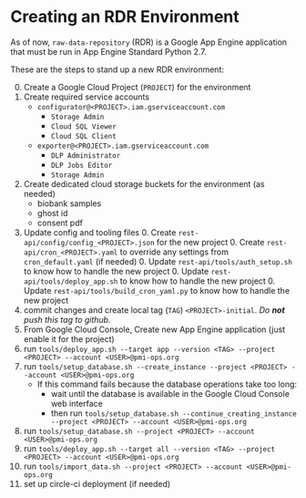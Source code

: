 # Creating an RDR Environment

As of now, `raw-data-repository` (RDR) is a Google App Engine application that must be run in App Engine Standard Python 2.7.

These are the steps to stand up a new RDR environment:

0. Create a Google Cloud Project (`PROJECT`) for the environment
0. Create required service accounts
    * `configurator@<PROJECT>.iam.gserviceaccount.com`
        * `Storage Admin`
        * `Cloud SQL Viewer`
        * `Cloud SQL Client`
    * `exporter@<PROJECT>.iam.gserviceaccount.com`
        * `DLP Administrator`
        * `DLP Jobs Editor`
        * `Storage Admin`
0. Create dedicated cloud storage buckets for the environment (as needed)
    * biobank samples
    * ghost id
    * consent pdf
0. Update config and tooling files
    0. Create `rest-api/config/config_<PROJECT>.json` for the new project
    0. Create `rest-api/cron_<PROJECT>.yaml` to override any settings from `cron_default.yaml` (if needed)
    0. Update `rest-api/tools/auth_setup.sh` to know how to handle the new project
    0. Update `rest-api/tools/deploy_app.sh` to know how to handle the new project
    0. Update `rest-api/tools/build_cron_yaml.py` to know how to handle the new project
0. commit changes and create local tag (`TAG`) `<PROJECT>-initial`. _Do **not** push this tag to github._
0. From Google Cloud Console, Create new App Engine application (just enable it for the project)
0. run `tools/deploy_app.sh --target app --version <TAG> --project <PROJECT> --account <USER>@pmi-ops.org`
0. run `tools/setup_database.sh --create_instance --project <PROJECT> --account <USER>@pmi-ops.org`
    * If this command fails because the database operations take too long:
        * wait until the database is available in the Google Cloud Console web interface
        * then run `tools/setup_database.sh --continue_creating_instance --project <PROJECT> --account <USER>@pmi-ops.org`
0. run `tools/setup_database.sh --project <PROJECT> --account <USER>@pmi-ops.org`
0. run `tools/deploy_app.sh --target all --version <TAG> --project <PROJECT> --account <USER>@pmi-ops.org`
0. run `tools/import_data.sh --project <PROJECT> --account <USER>@pmi-ops.org`
0. set up circle-ci deployment (if needed)
